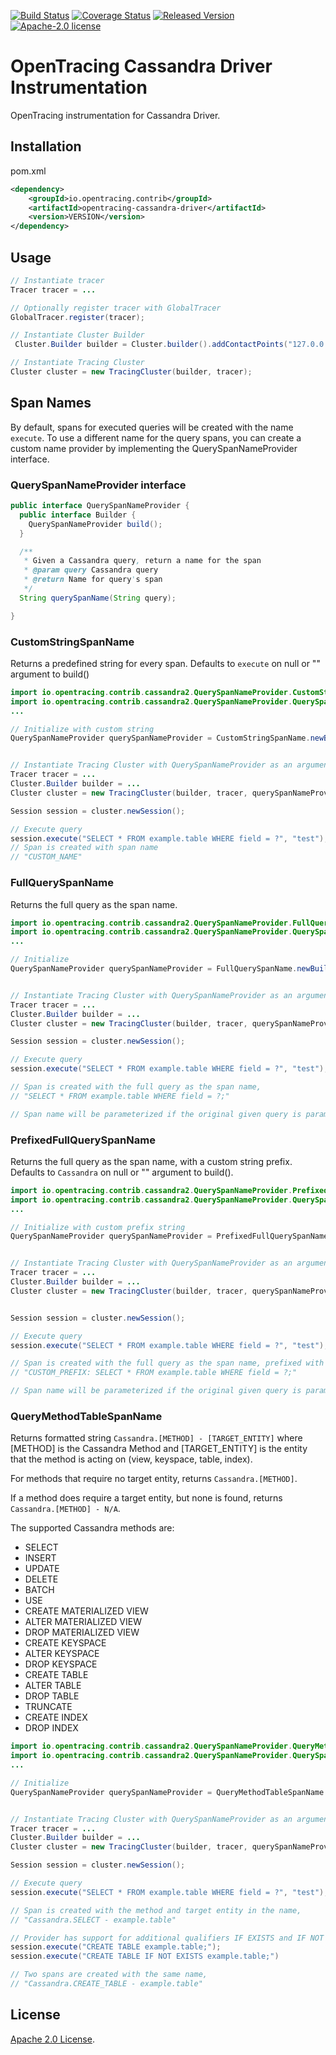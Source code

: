 [![Build Status][ci-img]][ci] [![Coverage Status][cov-img]][cov] [![Released Version][maven-img]][maven] [![Apache-2.0 license](https://img.shields.io/badge/license-Apache%202.0-blue.svg)](https://opensource.org/licenses/Apache-2.0)

# OpenTracing Cassandra Driver Instrumentation
OpenTracing instrumentation for Cassandra Driver.

## Installation

pom.xml
```xml
<dependency>
    <groupId>io.opentracing.contrib</groupId>
    <artifactId>opentracing-cassandra-driver</artifactId>
    <version>VERSION</version>
</dependency>
```

## Usage

```java
// Instantiate tracer
Tracer tracer = ...

// Optionally register tracer with GlobalTracer
GlobalTracer.register(tracer);

// Instantiate Cluster Builder
 Cluster.Builder builder = Cluster.builder().addContactPoints("127.0.0.1").withPort(9142);

// Instantiate Tracing Cluster
Cluster cluster = new TracingCluster(builder, tracer);

```

## Span Names
By default, spans for executed queries will be created with the name `execute`.
To use a different name for the query spans, you can create a custom name provider by implementing
the QuerySpanNameProvider interface.

### QuerySpanNameProvider interface

```java
public interface QuerySpanNameProvider {
  public interface Builder {
    QuerySpanNameProvider build();
  }

  /**
   * Given a Cassandra query, return a name for the span
   * @param query Cassandra query
   * @return Name for query's span
   */
  String querySpanName(String query);

}
```

### CustomStringSpanName
Returns a predefined string for every span. Defaults to `execute` on null or "" argument to build()
```java
import io.opentracing.contrib.cassandra2.QuerySpanNameProvider.CustomStringSpanName;
import io.opentracing.contrib.cassandra2.QuerySpanNameProvider.QuerySpanNameProvider;
...

// Initialize with custom string
QuerySpanNameProvider querySpanNameProvider = CustomStringSpanName.newBuilder().build("CUSTOM_NAME");


// Instantiate Tracing Cluster with QuerySpanNameProvider as an argument
Tracer tracer = ...
Cluster.Builder builder = ...
Cluster cluster = new TracingCluster(builder, tracer, querySpanNameProvider);

Session session = cluster.newSession();

// Execute query
session.execute("SELECT * FROM example.table WHERE field = ?", "test");
// Span is created with span name 
// "CUSTOM_NAME"

```

### FullQuerySpanName
Returns the full query as the span name.
```java
import io.opentracing.contrib.cassandra2.QuerySpanNameProvider.FullQuerySpanName;
import io.opentracing.contrib.cassandra2.QuerySpanNameProvider.QuerySpanNameProvider;
...

// Initialize
QuerySpanNameProvider querySpanNameProvider = FullQuerySpanName.newBuilder().build();


// Instantiate Tracing Cluster with QuerySpanNameProvider as an argument
Tracer tracer = ...
Cluster.Builder builder = ...
Cluster cluster = new TracingCluster(builder, tracer, querySpanNameProvider);

Session session = cluster.newSession();

// Execute query
session.execute("SELECT * FROM example.table WHERE field = ?", "test");

// Span is created with the full query as the span name,
// "SELECT * FROM example.table WHERE field = ?;"

// Span name will be parameterized if the original given query is parameterized.

```

### PrefixedFullQuerySpanName
Returns the full query as the span name, with a custom string prefix. Defaults to `Cassandra` on null or "" argument to build().
```java
import io.opentracing.contrib.cassandra2.QuerySpanNameProvider.PrefixedFullQuerySpanName;
import io.opentracing.contrib.cassandra2.QuerySpanNameProvider.QuerySpanNameProvider;
...

// Initialize with custom prefix string
QuerySpanNameProvider querySpanNameProvider = PrefixedFullQuerySpanName.newBuilder().build("CUSTOM_PREFIX");


// Instantiate Tracing Cluster with QuerySpanNameProvider as an argument
Tracer tracer = ...
Cluster.Builder builder = ...
Cluster cluster = new TracingCluster(builder, tracer, querySpanNameProvider);


Session session = cluster.newSession();

// Execute query
session.execute("SELECT * FROM example.table WHERE field = ?", "test");

// Span is created with the full query as the span name, prefixed with the custom prefix, 
// "CUSTOM_PREFIX: SELECT * FROM example.table WHERE field = ?;"

// Span name will be parameterized if the original given query is parameterized.

```

### QueryMethodTableSpanName
Returns formatted string `Cassandra.[METHOD] - [TARGET_ENTITY]` where [METHOD] is the Cassandra Method and [TARGET_ENTITY] is the
entity that the method is acting on (view, keyspace, table, index). 

For methods that require no target entity, returns `Cassandra.[METHOD]`.


If a method does require a target entity, but none is found, returns `Cassandra.[METHOD] - N/A`.


The supported Cassandra methods are:
- SELECT
- INSERT
- UPDATE
- DELETE
- BATCH
- USE
- CREATE MATERIALIZED VIEW
- ALTER MATERIALIZED VIEW
- DROP MATERIALIZED VIEW
- CREATE KEYSPACE
- ALTER KEYSPACE
- DROP KEYSPACE
- CREATE TABLE
- ALTER TABLE
- DROP TABLE
- TRUNCATE
- CREATE INDEX
- DROP INDEX
```java
import io.opentracing.contrib.cassandra2.QuerySpanNameProvider.QueryMethodTableSpanName;
import io.opentracing.contrib.cassandra2.QuerySpanNameProvider.QuerySpanNameProvider;
...

// Initialize
QuerySpanNameProvider querySpanNameProvider = QueryMethodTableSpanName.newBuilder().build();


// Instantiate Tracing Cluster with QuerySpanNameProvider as an argument
Tracer tracer = ...
Cluster.Builder builder = ...
Cluster cluster = new TracingCluster(builder, tracer, querySpanNameProvider);

Session session = cluster.newSession();

// Execute query
session.execute("SELECT * FROM example.table WHERE field = ?", "test");

// Span is created with the method and target entity in the name,
// "Cassandra.SELECT - example.table"

// Provider has support for additional qualifiers IF EXISTS and IF NOT EXISTS
session.execute("CREATE TABLE example.table;");
session.execute("CREATE TABLE IF NOT EXISTS example.table;")

// Two spans are created with the same name,
// "Cassandra.CREATE_TABLE - example.table"

```

## License

[Apache 2.0 License](./LICENSE).

[ci-img]: https://travis-ci.org/opentracing-contrib/java-cassandra-driver.svg?branch=master
[ci]: https://travis-ci.org/opentracing-contrib/java-cassandra-driver
[cov-img]: https://coveralls.io/repos/github/opentracing-contrib/java-cassandra-driver/badge.svg?branch=master
[cov]: https://coveralls.io/github/opentracing-contrib/java-cassandra-driver?branch=master
[maven-img]: https://img.shields.io/maven-central/v/io.opentracing.contrib/opentracing-cassandra-driver.svg
[maven]: http://search.maven.org/#search%7Cga%7C1%7Copentracing-cassandra-driver

